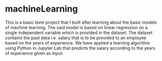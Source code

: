 # machineLearning
This is a basic level project that I built after learning about the basic models of machine learning. The said model is based on linear regression on a single independent variable which is provided in the dataset.
The dataset contains the past data i.e. salary that is to be provided to an employee based on the years of experience. We have applied a learning algorithm using Python in Jupyter Lab that predicts the salary according to the years of experience given as input.
